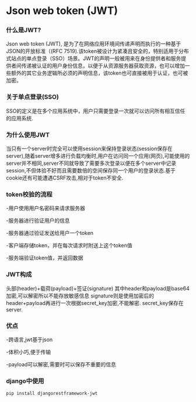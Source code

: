 # Json web token (JWT)

### 什么是JWT?
Json web token (JWT), 是为了在网络应用环境间传递声明而执行的一种基于JSON的开放标准（(RFC 7519).该token被设计为紧凑且安全的，特别适用于分布式站点的单点登录（SSO）场景。JWT的声明一般被用来在身份提供者和服务提供者间传递被认证的用户身份信息，以便于从资源服务器获取资源，也可以增加一些额外的其它业务逻辑所必须的声明信息，该token也可直接被用于认证，也可被加密。

### 关于单点登录(SSO)
SSO的定义是在多个应用系统中，用户只需要登录一次就可以访问所有相互信任的应用系统.

### 为什么使用JWT
当只有一个server时完全可以使用session来保持登录状态(session保存在server),随着server增多进行负载均衡时,用户在访问同一个应用(网页),可能使用的server并不相同,server不同就导致了需要多次登录以便在多个server中记录session,不但体验不好而且需要数倍的空间保存同一个用户的登录状态.基于cookie还有可能遭遇CSRF攻击,相对于token不安全.

### token校验的流程

-用户使用用户名密码来请求服务器

-服务器进行验证用户的信息

-服务器通过验证发送给用户一个token

-客户端存储token，并在每次请求时附送上这个token值

-服务端验证token值，并返回数据

### JWT构成

头部(header)+载荷(payload)+签证(signature)
其中header和payload是base64加密,可以解密所以不能存放敏感信息
signature则是使用加密后的header+payload再进行一次根据secret_key加密,不能解密.
secret_key保存在server.

### 优点

-跨语言,jwt基于json

-体积小巧,便于传输

-payload可以解密,需要时可以保存不重要的信息


### django中使用
`pip install djangorestframework-jwt`
